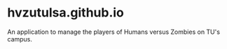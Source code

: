 hvzutulsa.github.io
===================

An application to manage the players of Humans versus Zombies on TU's campus.
